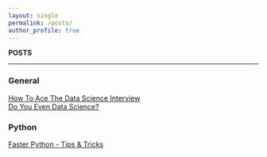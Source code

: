 ```yaml
---
layout: single
permalink: /posts/
author_profile: true
---
```


**POSTS**

---
### General
[How To Ace The Data Science Interview](https://dziganto.github.io/data%20science/interview/How-To-Ace-The-Data-Science-Interview/)  
[Do You Even Data Science?](https://dziganto.github.io/data%20science/Do-You-Even-Data-Science/)

### Python
[Faster Python - Tips & Tricks](https://dziganto.github.io/python/Faster-Python-Tips-And-Tricks/)  
